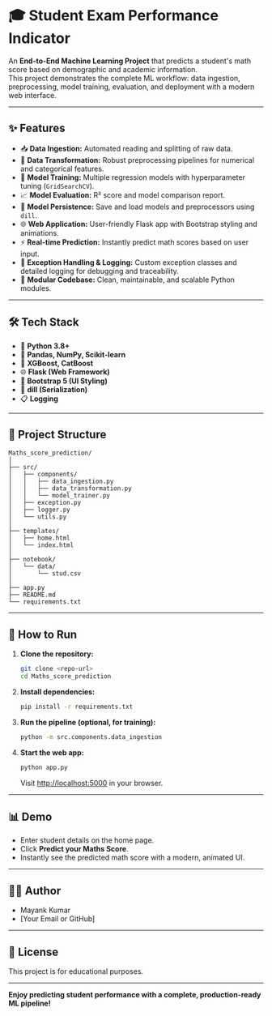 # 🎓 Student Exam Performance Indicator

An **End-to-End Machine Learning Project** that predicts a student's math score based on demographic and academic information.  
This project demonstrates the complete ML workflow: data ingestion, preprocessing, model training, evaluation, and deployment with a modern web interface.

---

## ✨ Features

- 📥 **Data Ingestion:** Automated reading and splitting of raw data.
- 🧹 **Data Transformation:** Robust preprocessing pipelines for numerical and categorical features.
- 🤖 **Model Training:** Multiple regression models with hyperparameter tuning (`GridSearchCV`).
- 📈 **Model Evaluation:** R² score and model comparison report.
- 💾 **Model Persistence:** Save and load models and preprocessors using `dill`.
- 🌐 **Web Application:** User-friendly Flask app with Bootstrap styling and animations.
- ⚡ **Real-time Prediction:** Instantly predict math scores based on user input.
- 🐞 **Exception Handling & Logging:** Custom exception classes and detailed logging for debugging and traceability.
- 🧩 **Modular Codebase:** Clean, maintainable, and scalable Python modules.

---

## 🛠️ Tech Stack

- 🐍 **Python 3.8+**
- 🧮 **Pandas, NumPy, Scikit-learn**
- 🌲 **XGBoost, CatBoost**
- 🌐 **Flask (Web Framework)**
- 🎨 **Bootstrap 5 (UI Styling)**
- 🥒 **dill (Serialization)**
- 📋 **Logging**

---

## 📁 Project Structure

```
Maths_score_prediction/
│
├── src/
│   ├── components/
│   │   ├── data_ingestion.py
│   │   ├── data_transformation.py
│   │   └── model_trainer.py
│   ├── exception.py
│   ├── logger.py
│   └── utils.py
│
├── templates/
│   ├── home.html
│   └── index.html
│
├── notebook/
│   └── data/
│       └── stud.csv
│
├── app.py
├── README.md
└── requirements.txt
```

---

## 🚀 How to Run

1. **Clone the repository:**
   ```sh
   git clone <repo-url>
   cd Maths_score_prediction
   ```

2. **Install dependencies:**
   ```sh
   pip install -r requirements.txt
   ```

3. **Run the pipeline (optional, for training):**
   ```sh
   python -m src.components.data_ingestion
   ```

4. **Start the web app:**
   ```sh
   python app.py
   ```
   Visit [http://localhost:5000](http://localhost:5000) in your browser.

---

## 📊 Demo

- Enter student details on the home page.
- Click **Predict your Maths Score**.
- Instantly see the predicted math score with a modern, animated UI.

---

## 👨‍💻 Author

- Mayank Kumar
- [Your Email or GitHub]

---

## 📢 License

This project is for educational purposes.

---

**Enjoy predicting student performance with a complete, production-ready ML pipeline!**
